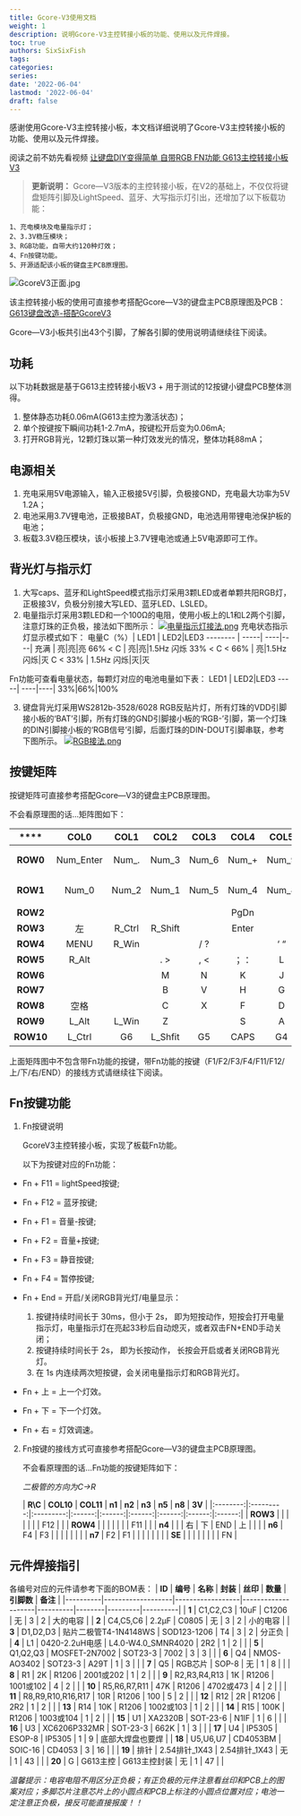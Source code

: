 ```yaml
---
title: Gcore-V3使用文档
weight: 1
description: 说明Gcore-V3主控转接小板的功能、使用以及元件焊接。
toc: true
authors: SixSixFish
tags:
categories:
series:
date: '2022-06-04'
lastmod: '2022-06-04'
draft: false
---
```


感谢使用Gcore-V3主控转接小板，本文档详细说明了Gcore-V3主控转接小板的功能、使用以及元件焊接。

阅读之前不妨先看视频 [让键盘DIY变得简单 自带RGB FN功能 G613主控转接小板V3](https://www.bilibili.com/video/BV15U4y117hU/) 


>  **更新说明：**
	Gcore—V3版本的主控转接小板，在V2的基础上，不仅仅将键盘矩阵引脚及LightSpeed、蓝牙、大写指示灯引出，还增加了以下板载功能：

	1、充电模块及电量指示灯；
	2、3.3V稳压模块；
	3、RGB功能，自带大约120种灯效；
	4、Fn按键功能。
	5、开源适配该小板的键盘主PCB原理图。

![GcoreV3正面.jpg](https://s6.jpg.cm/2022/06/05/PGCkAQ.jpg)

该主控转接小板的使用可直接参考搭配Gcore—V3的键盘主PCB原理图及PCB：[G613键盘改造-搭配GcoreV3](https://oshwhub.com/lmlku/g613-GoreV3) 

Gcore—V3小板共引出43个引脚，了解各引脚的使用说明请继续往下阅读。

## 功耗
以下功耗数据是基于G613主控转接小板V3 + 用于测试的12按键小键盘PCB整体测得。
1. 整体静态功耗0.06mA(G613主控为激活状态)；
2. 单个按键按下瞬间功耗1-2.7mA，按键松开后变为0.06mA;
3. 打开RGB背光，12颗灯珠以第一种灯效发光的情况，整体功耗88mA；

## 电源相关
1. 充电采用5V电源输入，输入正极接5V引脚，负极接GND，充电最大功率为5V 1.2A；
2. 电池采用3.7V锂电池，正极接BAT，负极接GND，电池选用带锂电池保护板的电池；
3. 板载3.3V稳压模块，该小板接上3.7V锂电池或通上5V电源即可工作。

## 背光灯与指示灯
1. 大写caps、蓝牙和LightSpeed模式指示灯采用3颗LED或者单颗共阳RGB灯，正极接3V，负极分别接大写LED、蓝牙LED、LSLED。
2. 电量指示灯采用3颗LED和一个100Ω的电阻，使用小板上的L1和L2两个引脚，注意灯珠的正负极，接法如下图所示：
[![电量指示灯接法.png](https://s6.jpg.cm/2022/05/30/PGeAcf.png)](https://imagelol.com/image/PGeAcf)
充电状态指示灯显示模式如下：
电量C（%）| LED1 | LED2|LED3
-------- | -----| ----|----|
充满  | 亮|亮|亮
66% < C  | 亮|亮|1.5Hz 闪烁
33% < C < 66%  | 亮|1.5Hz 闪烁|灭
C < 33%  | 1.5Hz 闪烁|灭|灭

Fn功能可查看电量状态，每颗灯对应的电池电量如下表：
 LED1 | LED2|LED3
-----| ----|----|
33%|66%|100%

3. 键盘背光灯采用WS2812b-3528/6028 RGB反贴片灯，所有灯珠的VDD引脚接小板的‘BAT’引脚，所有灯珠的GND引脚接小板的‘RGB-’引脚，第一个灯珠的DIN引脚接小板的‘RGB信号’引脚，后面灯珠的DIN-DOUT引脚串联，参考下图所示。
[![RGB接法.png](https://s6.jpg.cm/2022/05/30/PGe6zH.png)](https://imagelol.com/image/PGe6zH)

## 按键矩阵
按键矩阵可直接参考搭配Gcore—V3的键盘主PCB原理图。

不会看原理图的话...矩阵图如下：

| ****      | **COL0**  | **COL1** | **COL2** | **COL3** | **COL4** | **COL5** | **COL6** | **COL7** | **COL8**  | **COL9** | **COL10** | **COL11**  |
|:---------:|:---------:|:--------:|:--------:|:--------:|:--------:|:--------:|:--------:|:--------:|:---------:|:--------:|:---------:|:----------:|
| **ROW0**  | Num_Enter | Num_.    | Num_3    | Num_6    | Num_+    | Num_9    | Num_-    | Num_*    | 上一曲       | 下一曲      | 音量+       | 音量-        |
| **ROW1**  | Num_0     | Num_2    | Num_1    | Num_5    | Num_4    | Num_8    | Num_7    | Num_/    | NumLock   | 停止播放     | 暂停播放      | 静音         |
| **ROW2**  |           |          |          |          | PgDn     |          | HOME     | INS      | PgUp      | PB       | SL        | PS         |
| **ROW3**  | 左         | R_Ctrl   | R_Shift  |          | Enter    |          | DEL      | \       | BackSpace |          |           | 蓝牙         |
| **ROW4**  | MENU      | R_Win    |          | / ?      |          | ‘ “      | ] }      | [ {      | = +       | - __     |           | LightSpeed |
| **ROW5**  | R_Alt     |          | . >      | , <      | ；：       | L        | P        | O        | 0)        | 9(       | F10       | F9         |
| **ROW6**  |           |          | M        | N        | K        | J        | I        | U        | 8         | 7        | F8        | F7         |
| **ROW7**  |           |          | B        | V        | H        | G        | Y        | T        | 6         | 5        | F6        | F5         |
| **ROW8**  | 空格        |          | C        | X        | F        | D        | R        | E        | 4         | 3        |           |            |
| **ROW9**  | L_Alt     | L_Win    | Z        |          | S        | A        | W        | Q        | 2         | 1        |           |            |
| **ROW10** | L_Ctrl    | G6       | L_Shfit  | G5       | CAPS     | G4       | Tab      | G3       | ` ～       | G2       | ESC       | G1         |

上面矩阵图中不包含带Fn功能的按键，带Fn功能的按键（F1/F2/F3/F4/F11/F12/上/下/右/END）的接线方式请继续往下阅读。

## Fn按键功能
1. Fn按键说明
    
    GcoreV3主控转接小板，实现了板载Fn功能。

    以下为按键对应的Fn功能：
 - Fn + F11 = lightSpeed按键;
 - Fn + F12 = 蓝牙按键;
 - Fn + F1 = 音量-按键;
 - Fn + F2 = 音量+按键;
 - Fn + F3 = 静音按键;
 - Fn + F4 = 暂停按键;
 - Fn + End = 开启/关闭RGB背光灯/电量显示：

	1. 按键持续时间长于 30ms，但小于 2s， 即为短按动作，短按会打开电量指示灯，电量指示灯在亮起33秒后自动熄灭，或者双击FN+END手动关闭；
	2. 按键持续时间长于 2s， 即为长按动作， 长按会开启或者关闭RGB背光灯。
	3. 在 1s 内连续两次短按键，会关闭电量指示灯和RGB背光灯。

 - Fn + 上 = 上一个灯效。
 - Fn + 下 = 下一个灯效。
 - Fn + 右 = 灯效调速。

2. Fn按键的接线方式可直接参考搭配Gcore—V3的键盘主PCB原理图。

    不会看原理图的话...Fn功能的按键矩阵如下：

    _二极管的方向为C→R_

	| **R\C**  | **COL10** | **COL11** | **n1** | **n2** | **n3** | **n5** | **n8** | **3V** |
|:--------:|:---------:|:---------:|:------:|:------:|:------:|:------:|:------:|:------:|
| **ROW3** |           |           |        |        |        |        | F12    |        |
| **ROW4** |           |           |        |        |        |        | F11    |        |
| **n4**   |           |           | 右      | 下      | END    | 上      |        |        |
| **n6**   | F4        | F3        |        |        |        |        |        |        |
| **n7**   | F2        | F1        |        |        |        |        |        |        |
| **SE**   |           |           |        |        |        |        |        | FN     |

## 元件焊接指引
各编号对应的元件请参考下面的BOM表：
| **ID** | **编号**            | **名称**           | **封装**             | **丝印**   | **数量** | **引脚数** | **备注**   |
|----------|-------------------|------------------|--------------------|----------|--------|---------|----------|
| **1**    | C1,C2,C3          | 10uF             | C1206              | 无        | 3      | 2       | 大的电容     |
| **2**    | C4,C5,C6          | 2.2μF            | C0805              | 无        | 3      | 2       | 小的电容     |
| **3**    | D1,D2,D3          | 贴片二极管T4-1N4148WS | SOD123-1206        | T4       | 3      | 2       | 分正负      |
| **4**    | L1                | 0420-2.2uH电感     | L4.0-W4.0_SMNR4020 | 2R2      | 1      | 2       |          |
| **5**    | Q1,Q2,Q3          | MOSFET-2N7002    | SOT23-3            | 7002     | 3      | 3       |          |
| **6**    | Q4                | NMOS-AO3402      | SOT23-3            | A29T     | 1      | 3       |          |
| **7**    | Q5                | RGB芯片            | SOP-8              | 无        | 1      | 8       |          |
| **8**    | R1                | 2K               | R1206              | 2001或202 | 1      | 2       |          |
| **9**    | R2,R3,R4,R13      | 1K               | R1206              | 1001或102 | 4      | 2       |          |
| **10**   | R5,R6,R7,R11      | 47K              | R1206              | 4702或473 | 4      | 2       |          |
| **11**   | R8,R9,R10,R16,R17 | 10R              | R1206              | 100      | 5      | 2       |          |
| **12**   | R12               | 2R               | R1206              | 2R2      | 1      | 2       |          |
| **13**   | R14               | 10K              | R1206              | 1002或103 | 1      | 2       |          |
| **14**   | R15               | 100K             | R1206              | 1003或104 | 1      | 2       |          |
| **15**   | U1                | XA2320B          | SOT-23-6           | N1IF     | 1      | 6       |          |
| **16**   | U3                | XC6206P332MR     | SOT-23-3           | 662K     | 1      | 3       |          |
| **17**   | U4                | IP5305           | ESOP-8             | IP5305   | 1      | 9       | 底部大焊盘也要焊 |
| **18**   | U5,U6,U7          | CD4053BM         | SOIC-16            | CD4053   | 3      | 16      |          |
| **19**   | 排针                | 2.54排针_1X43      | 2.54排针_1X43        | 无        | 1      | 43      |          |
| **20**   | G                 | G613主控           | G613主控封装           | 无        | 1      | 47      |          |

_温馨提示：电容电阻不用区分正负极；有正负极的元件注意看丝印和PCB上的图案对应；多脚芯片注意芯片上的小圆点和PCB上标注的小圆点位置对应；电池一定注意正负极，接反可能直接报废！！_